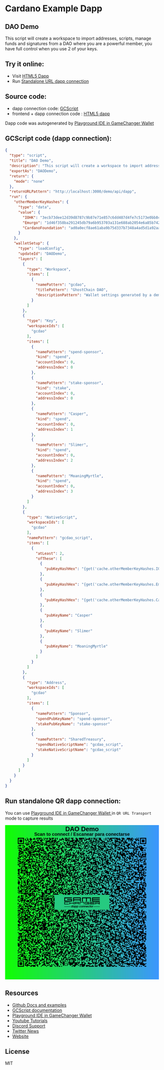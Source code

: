 
# Cardano Example Dapp

## **DAO Demo**

This script will create a workspace to import addresses, scripts, manage funds and signatures from a DAO where you are a powerful member, you have full control when you use 2 of your keys. 


## Try it online: 

-  Visit [HTML5 Dapp](https://gamechangerfinance.github.io/gamechanger.wallet/examples/DAO%20Demo.html)
-  Run [Standalone URL dapp connection](https://beta-wallet.gamechanger.finance/api/2/run/1-H4sIAAAAAAAAA51V227bMAz9FcEv24Cs8TV2-lZ0lxZbt2HtsIehGGiTjo3akiHJTYMi_z7KuTVNi6F9i0np8FDnkLn37KIj79gzha476408W9vGBT6cfBcfqFUcQlplayU5cVXVRqwCYl43jSg0gSUBYq70jemgIGGVqNtOaSsAUZMxZEbrO_yjBQkzEmUv0QiQKEw9k2B7PihKrVqGctXnFWkSC9UL0A6-U3PSZd-Iltqc9GhIVXDrkBwNJa1Wjbsmh1RvSIRCle5DixtamCNuhu4crxOzanHdoSauzs3de61C171UkrzlJvHr59cfYC25I15lbXc8HjeqgKZSxh5Hvu-PkYHG0NVjhK5ziP0Apyw3cTHw_UKLMzAVGRdfvzqCBT58C01PLnz-_ewLhyMq8jRCoiDEaIpZmqXFNM9SSgPKkrSYIMZZinFJaZEEaUR-nmdFGjPUx7bXM8UYAcaTMkqyHMJpEMYJ5ukUJvk0iVI_giAKaJJlkId-EtMEsiRP4xAnYcAYp6ARpPqkWCBYqw7og09FmQFNAshhmqcJRlHKPOMMYsAEA5iGAMh8gaD04zzMMPSW_IpzaBqyl_yW3YPmGwV4qmRZz7hm33EpOsc9WRpYkOb3-rO983tjMc7WltpVUkJLO4FmBYLaOHkX_uzEOq2gls5d-7benfo9UBWGrK3lzIgZSdLMDEW-YA86mTfmZ5Nvrc-IR97yejnaMmW5ucZ2JM7RUV1zu36evOlI4nvTKWmUZoCbWuImzJ9QFKyKPZdId96xz4HVfG0CjsAjQAs39ASgC78K8BSYzMupBYdIl03dvgIpPES6UCBZrouFdsvrpYDRnnDf2PK3dLnZh88q-ITp_m636E5esF8JjGXaI0-VVzz_NMS7Pl9vhDPHwbufkX37poCioqOntsaR2w1v3i09R_XFl1dr4dXXDzbCPtI3foqdMw7ia50P4vuqsQgPZThZSfSaGbrcmn0wwI-HNR_P1zAH-yf2BuYJ11b8d4RXPPmm14tNkYeuWQM9ssSA-79jwyMsl_8AhXUebpcHAAA)

## Source code:

- dapp connection code: [GCScript](DAO%20Demo.gcscript)
- frontend + dapp connection code : [HTML5 dapp](DAO%20Demo.html)

Dapp code was autogenerated by [Playground IDE in GameChanger Wallet ](https://beta-wallet.gamechanger.finance/playground)

## GCScript code (dapp connection):
```json
{
  "type": "script",
  "title": "DAO Demo",
  "description": "This script will create a workspace to import addresses, scripts, manage funds and signatures from a DAO where you are a powerful member, you have full control when you use 2 of your keys.",
  "exportAs": "DAODemo",
  "return": {
    "mode": "none"
  },
  "returnURLPattern": "http://localhost:3000/demo/api/dapp",
  "run": {
    "otherMemberKeyHashes": {
      "type": "data",
      "value": {
        "IOHK": "3ecb73dee12d39d8787c9b87e71e857c6dd487d4fe7c5173e0bb8c74",
        "Emurgo": "1d46f358ba291245db79a6b953703a131e688ab2054e6a85b742d621",
        "CardanoFoundation": "ad0a0ecf8ae61aba9b75d337b7348a4ad5d1a92aad9d8aeaf04b28d2"
      }
    },
    "walletSetup": {
      "type": "loadConfig",
      "updateId": "DAODemo",
      "layers": [
        {
          "type": "Workspace",
          "items": [
            {
              "namePattern": "gcdao",
              "titlePattern": "GhostChain DAO",
              "descriptionPattern": "Wallet settings generated by a demo script to create a DAO."
            }
          ]
        },
        {
          "type": "Key",
          "workspaceIds": [
            "gcdao"
          ],
          "items": [
            {
              "namePattern": "spend-sponsor",
              "kind": "spend",
              "accountIndex": 0,
              "addressIndex": 0
            },
            {
              "namePattern": "stake-sponsor",
              "kind": "stake",
              "accountIndex": 0,
              "addressIndex": 0
            },
            {
              "namePattern": "Casper",
              "kind": "spend",
              "accountIndex": 0,
              "addressIndex": 1
            },
            {
              "namePattern": "Slimer",
              "kind": "spend",
              "accountIndex": 0,
              "addressIndex": 2
            },
            {
              "namePattern": "MoaningMyrtle",
              "kind": "spend",
              "accountIndex": 0,
              "addressIndex": 3
            }
          ]
        },
        {
          "type": "NativeScript",
          "workspaceIds": [
            "gcdao"
          ],
          "namePattern": "gcdao_script",
          "items": [
            {
              "atLeast": 2,
              "ofThese": [
                {
                  "pubKeyHashHex": "{get('cache.otherMemberKeyHashes.IOHK')}"
                },
                {
                  "pubKeyHashHex": "{get('cache.otherMemberKeyHashes.Emurgo')}"
                },
                {
                  "pubKeyHashHex": "{get('cache.otherMemberKeyHashes.CardanoFoundation')}"
                },
                {
                  "pubKeyName": "Casper"
                },
                {
                  "pubKeyName": "Slimer"
                },
                {
                  "pubKeyName": "MoaningMyrtle"
                }
              ]
            }
          ]
        },
        {
          "type": "Address",
          "workspaceIds": [
            "gcdao"
          ],
          "items": [
            {
              "namePattern": "Sponsor",
              "spendPubKeyName": "spend-sponsor",
              "stakePubKeyName": "stake-sponsor"
            },
            {
              "namePattern": "SharedTreasury",
              "spendNativeScriptName": "gcdao_script",
              "stakeNativeScriptName": "gcdao_script"
            }
          ]
        }
      ]
    }
  }
}
```

## Run standalone QR dapp connection: 

You can use [Playground IDE in GameChanger Wallet ](https://beta-wallet.gamechanger.finance/playground) in `QR URL Transport` mode to capture results

[![This GCScript/URL is too large! make it shorter uploading parts to GCFS. Unable to generate QR code](DAO%20Demo.png)](https://gamechangerfinance.github.io/gamechanger.wallet/examples/DAO%20Demo.png)

## Resources
- [Github Docs and examples](https://github.com/GameChangerFinance/gamechanger.wallet/)
- [GCScript documentation](https://beta-wallet.gamechanger.finance/doc/api/v2/api.html)
- [Playground IDE in GameChanger Wallet ](https://beta-wallet.gamechanger.finance/playground)
- [Youtube Tutorials](https://www.youtube.com/@gamechanger.finance)
- [Discord Support](https://discord.gg/vpbfyRaDKG)
- [Twitter News](https://twitter.com/GameChangerOk)
- [Website](https://gamechanger.finance)

## License
MIT 
    
